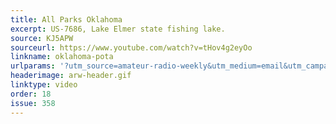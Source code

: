 ```yaml
---
title: All Parks Oklahoma
excerpt: US-7686, Lake Elmer state fishing lake.
source: KJ5APW
sourceurl: https://www.youtube.com/watch?v=tHov4g2eyOo
linkname: oklahoma-pota
urlparams: '?utm_source=amateur-radio-weekly&utm_medium=email&utm_campaign=newsletter'
headerimage: arw-header.gif
linktype: video
order: 18
issue: 358
---
```

